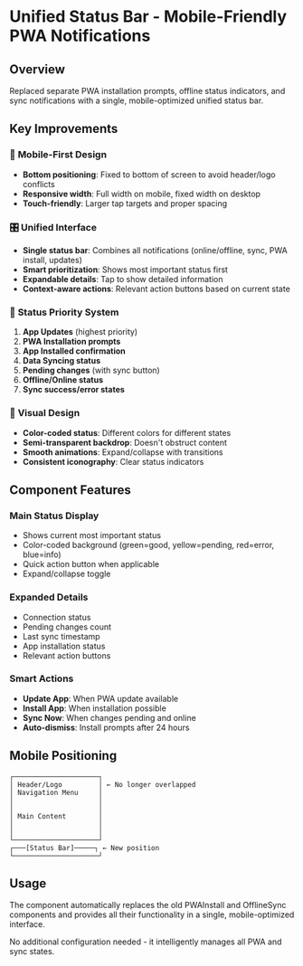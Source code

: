 # Unified Status Bar - Mobile-Friendly PWA Notifications

## Overview

Replaced separate PWA installation prompts, offline status indicators, and sync notifications with a single, mobile-optimized unified status bar.

## Key Improvements

### 📱 **Mobile-First Design**

- **Bottom positioning**: Fixed to bottom of screen to avoid header/logo conflicts
- **Responsive width**: Full width on mobile, fixed width on desktop
- **Touch-friendly**: Larger tap targets and proper spacing

### 🎛️ **Unified Interface**

- **Single status bar**: Combines all notifications (online/offline, sync, PWA install, updates)
- **Smart prioritization**: Shows most important status first
- **Expandable details**: Tap to show detailed information
- **Context-aware actions**: Relevant action buttons based on current state

### 🔄 **Status Priority System**

1. **App Updates** (highest priority)
2. **PWA Installation prompts**
3. **App Installed confirmation**
4. **Data Syncing status**
5. **Pending changes** (with sync button)
6. **Offline/Online status**
7. **Sync success/error states**

### 🎨 **Visual Design**

- **Color-coded status**: Different colors for different states
- **Semi-transparent backdrop**: Doesn't obstruct content
- **Smooth animations**: Expand/collapse with transitions
- **Consistent iconography**: Clear status indicators

## Component Features

### Main Status Display

- Shows current most important status
- Color-coded background (green=good, yellow=pending, red=error, blue=info)
- Quick action button when applicable
- Expand/collapse toggle

### Expanded Details

- Connection status
- Pending changes count
- Last sync timestamp
- App installation status
- Relevant action buttons

### Smart Actions

- **Update App**: When PWA update available
- **Install App**: When installation possible
- **Sync Now**: When changes pending and online
- **Auto-dismiss**: Install prompts after 24 hours

## Mobile Positioning

```
┌─────────────────────┐
│ Header/Logo         │ ← No longer overlapped
│ Navigation Menu     │
│                     │
│                     │
│ Main Content        │
│                     │
│                     │
└─────────────────────┘
┌───[Status Bar]─────┐ ← New position
└─────────────────────┘
```

## Usage

The component automatically replaces the old PWAInstall and OfflineSync components and provides all their functionality in a single, mobile-optimized interface.

No additional configuration needed - it intelligently manages all PWA and sync states.
